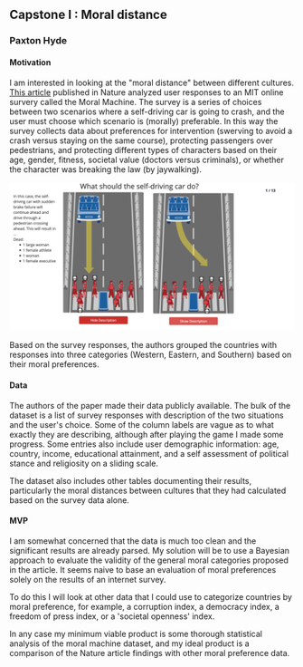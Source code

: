 ## Capstone I : Moral distance 
### Paxton Hyde

#### Motivation
I am interested in looking at the "moral distance" between different cultures. [This article](https://www.nature.com/articles/s41586-018-0637-6.epdf?referrer_access_token=5SBKjXqSe9W89TIoohZIvNRgN0jAjWel9jnR3ZoTv0OR8PKa5Kws8ZzsJ9c7-2Qpul1Vc1F8wY0eIbuOUfmConm9MpvB9JNjnmyrCoj2uOCRbTFI3tmUdV2tYqE2L6ifmrb-tsgAoOc9lINEcKDSOkEkmhLSjqz8bf1ACffMhu6EiQ2ZXU5cHbrFXuiJoXRMxuojb8tUZNFuN2R4kksBNzsaFxxkByF7rx-cxTgMCGvimdjBOY0vMtRkwpXvk9EyI0NunRjTj6Bi1No-Hv00gQBUqxE6xdxW_2lzO7zwdeMnyED_zlEwNHFqcd9GAeuWl-CtPy9UtgwYO_5VKTLt50rGC5vG2pcPQsAXVtbF58CCLdPZcJHGJit56_0t8-lq0fjzKjPGd6HBGyxlP6-5HpLh6sV0tO9TjZmLkIKUVFKNZPjEb8N5_Ysqk0IbycCC&tracking_referrer=www.technologyreview.com "The Moral Machine Experiment") published in Nature analyzed user responses to an MIT online survery called the Moral Machine. The survey is a series of choices between two scenarios where a self-driving car is going to crash, and the user must choose which scenario is (morally) preferable. In this way the survey collects data about preferences for intervention (swerving to avoid a crash versus staying on the same course), protecting passengers over pedestrians, and protecting different types of characters based on their age, gender, fitness, societal value (doctors versus criminals), or whether the character was breaking the law (by jaywalking).

![A scenario][choice]

Based on the survey responses, the authors grouped the countries with responses into three categories (Western, Eastern, and Southern) based on their moral preferences.

#### Data
The authors of the paper made their data publicly available. The bulk of the dataset is a list of survey responses with description of the two situations and the user's choice. Some of the column labels are vague as to what exactly they are describing, although after playing the game I made some progress. Some entries also include user demographic information: age, country, income, educational attainment, and a self assessment of political stance and religiosity on a sliding scale.

The dataset also includes other tables documenting their results, particularly the moral distances between cultures that they had calculated based on the survey data alone.


#### MVP

I am somewhat concerned that the data is much too clean and the significant results are already parsed. My solution will be to use a Bayesian approach to evaluate the validity of the general moral categories proposed in the article. It seems naive to base an evaluation of moral preferences solely on the results of an internet survey.

To do this I will look at other data that I could use to categorize countries by moral preference, for example, a corruption index, a democracy index, a freedom of press index, or a 'societal openness' index.

In any case my minimum viable product is some thorough statistical analysis of the moral machine dataset, and my ideal product is a comparison of the Nature article findings with other moral preference data.



[choice]: https://raw.githubusercontent.com/paxtonhyde/capstone-I/master/images/Screenshot%202019-12-19%2007.19.56.png


